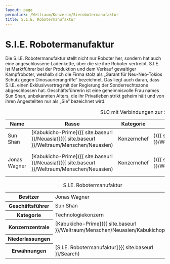 ```yaml
---
layout: page
permalink: /Weltraum/Konzerne/Sierobotermanufaktur
title: S.I.E. Robotermanufaktur
---
```



# S.I.E. Robotermanufaktur


Die S.I.E. Robotermanufaktur stellt nicht nur Roboter her, sondern hat auch eine angeschlossene Ladenkette, über die sie ihre Roboter vertreibt. S.I.E. ist Marktführer bei der Produktion und dem Verkauf gewaltiger Kampfroboter, weshalb sich die Firma stolz als „Garant für Neu-Neo-Tokios Schutz gegen Dinosaurierangriffe“ bezeichnet. Das liegt auch daran, dass S.I.E. einen Exklusivvertrag mit der Regierung der Sonderrechtszone abgeschlossen hat. Geschäftsführerin ist eine geheimnisvolle Frau names Sun Shan, unbekannten Alters, die ihr Privatleben strikt geheim hält und von ihren Angestellten nur als „Sie“ bezeichnet wird.

<table data-order="cols" data-type="slc">
<caption>SLC mit Verbindungen zur S.I.E. Robotermanufaktur</caption>
<thead>
<tr><th>Name</th><th>Rasse</th><th>Kategorie</th><th>Wohnort</th><th>Erwähnungen</th></tr>
</thead>
<tbody>
<tr><td>Sun Shan</td><td>[Kabukicho-Prime]({{ site.baseurl }}/Neuasiat]({{ site.baseurl }}/Weltraum/Menschen/Neuasien)</Td><td>Konzernchef</Td><td>)({{ site.baseurl }}/Weltraum/Menschen/Neuasien/Kabukichoprime)</td><td>[Sun Shan]({{ site.baseurl }}/Search)</td></tr>
<tr><td>Jonas Wagner</td><td>[Kabukicho-Prime]({{ site.baseurl }}/Neuasiat]({{ site.baseurl }}/Weltraum/Menschen/Neuasien)</Td><td>Konzernchef</Td><td>)({{ site.baseurl }}/Weltraum/Menschen/Neuasien/Kabukichoprime)</td><td>[Jonas Wagner]({{ site.baseurl }}/Search)</td></tr>
</tbody>
</table>

<aside>
<table data-type="konzern">
<caption>S.I.E. Robotermanufaktur</caption>
<tbody>
<tr><th>Besitzer</th><td>Jonas Wagner</td></tr>
<tr><th>Geschäftsführer</th><td>Sun Shan</td></tr>
<tr><th>Kategorie</th><td>Technologiekonzern</td></tr>
<tr><th>Konzernzentrale</th><td>[Kabukicho-Prime]({{ site.baseurl }}/Weltraum/Menschen/Neuasien/Kabukichoprime)</td></tr>
<tr><th>Niederlassungen</th><td> </td></tr>
<tr><th>Erwähnungen</th><td>[S.I.E. Robotermanufaktur]({{ site.baseurl }}/Search)</td></tr>
</tbody>
</table>
</aside>

